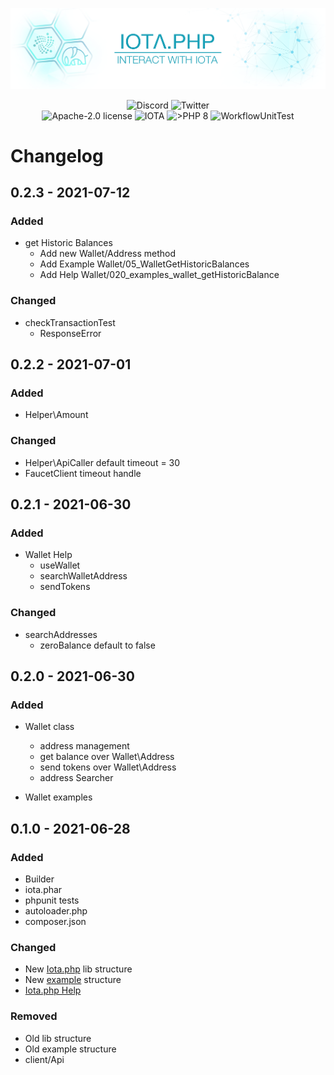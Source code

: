 ![IOTA.php](./help/images/IOTA_PHP_Banner_Interact.png)

<p style="text-align:center;">
  <a href="https://discord.iota.org/" style="text-decoration:none;"><img src="https://img.shields.io/badge/Discord-9cf.svg?style=social&logo=discord" alt="Discord"></a>
  <a href="https://twitter.com/IOTAphp/" style="text-decoration:none;"><img src="https://img.shields.io/badge/Twitter-9cf.svg?style=social&logo=twitter" alt="Twitter"></a>
  <br>
  <a href="https://github.com/iota-community/iota.php/LICENSE" style="text-decoration:none;"><img src="https://img.shields.io/badge/license-Apache--2.0-green?style=flat-square" alt="Apache-2.0 license"></a>
  <a href="https://www.iota.org/" style="text-decoration:none;"><img src="https://img.shields.io/badge/IOTA-lightgrey?style=flat&logo=iota" alt="IOTA"></a>
  <a href="https://www.php.net/" style="text-decoration:none;"><img src="https://img.shields.io/badge/PHP->= 8.x-blue?style=flat-square&logo=php" alt=">PHP 8"></a>
  <img src="https://github.com/iota-community/iota.php/actions/workflows/phpunit.yml/badge.svg" alt="WorkflowUnitTest">
</p>

# Changelog

## 0.2.3 - 2021-07-12

### Added

- get Historic Balances
  - Add new Wallet/Address method
  - Add Example Wallet/05_WalletGetHistoricBalances
  - Add Help Wallet/020_examples_wallet_getHistoricBalance

### Changed

- checkTransactionTest 
  - ResponseError

## 0.2.2 - 2021-07-01

### Added

- Helper\Amount

### Changed

- Helper\ApiCaller default timeout = 30
- FaucetClient timeout handle

  
## 0.2.1 - 2021-06-30

### Added

- Wallet Help
  - useWallet
  - searchWalletAddress
  - sendTokens
  
### Changed

- searchAddresses
  - zeroBalance default to false

## 0.2.0 - 2021-06-30

### Added

- Wallet class
  - address management
  - get balance over Wallet\Address 
  - send tokens over Wallet\Address 
  - address Searcher
  
- Wallet examples

## 0.1.0 - 2021-06-28

### Added

- Builder
- iota.phar
- phpunit tests
- autoloader.php
- composer.json

### Changed

- New [Iota.php](https://github.com/iota-community/iota.php) lib structure
- New [example](./examples) structure
- [Iota.php Help](./help/000_index.md)

### Removed

- Old lib structure
- Old example structure
- client/Api